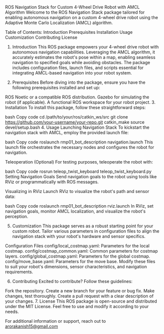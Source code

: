 ROS Navigation Stack for Custom 4-Wheel Drive Robot with AMCL Algorithm
Welcome to the ROS Navigation Stack package tailored for enabling autonomous navigation on a custom 4-wheel drive robot using the Adaptive Monte Carlo Localization (AMCL) algorithm.

Table of Contents:
Introduction
Prerequisites
Installation
Usage
Customization
Contributing
License
1. Introduction
This ROS package empowers your 4-wheel drive robot with autonomous navigation capabilities. Leveraging the AMCL algorithm, it accurately estimates the robot's pose within a map, enabling seamless navigation to specified goals while avoiding obstacles. The package includes configuration files, launch files, and scripts essential for integrating AMCL-based navigation into your robot system.

2. Prerequisites
Before diving into the package, ensure you have the following prerequisites installed and set up:

ROS Noetic or a compatible ROS distribution.
Gazebo for simulating the robot (if applicable).
A functional ROS workspace for your robot project.
3. Installation
To install this package, follow these straightforward steps:

bash
Copy code
cd /path/to/your/ros/catkin_ws/src
git clone https://github.com/your-username/your-repo.git
catkin_make
source devel/setup.bash
4. Usage
Launching Navigation Stack
To kickstart the navigation stack with AMCL, employ the provided launch file:

bash
Copy code
roslaunch rmp01_bot_description navigation.launch
This launch file orchestrates the necessary nodes and configures the robot for navigation.

Teleoperation (Optional)
For testing purposes, teleoperate the robot with:

bash
Copy code
rosrun teleop_twist_keyboard teleop_twist_keyboard.py
Setting Navigation Goals
Send navigation goals to the robot using tools like RViz or programmatically with ROS messages.

Visualizing in RViz
Launch RViz to visualize the robot's path and sensor data:

bash
Copy code
roslaunch rmp01_bot_description rviz.launch
In RViz, set navigation goals, monitor AMCL localization, and visualize the robot's perception.

5. Customization
This package serves as a robust starting point for your custom robot. Tailor various parameters in configuration files to align the navigation stack with your robot's hardware and sensor specifics.

Configuration Files
config/local_costmap.yaml: Parameters for the local costmap.
config/costmap_common.yaml: Common parameters for costmap layers.
config/global_costmap.yaml: Parameters for the global costmap.
config/move_base.yaml: Parameters for the move base.
Modify these files to suit your robot's dimensions, sensor characteristics, and navigation requirements.

6. Contributing
Excited to contribute? Follow these guidelines:

Fork the repository.
Create a new branch for your feature or bug fix.
Make changes, test thoroughly.
Create a pull request with a clear description of your changes.
7. License
This ROS package is open-source and distributed under the MIT License. Feel free to use and modify it according to your needs.

For additional information or support, reach out to arorakanish15@gmail.com

